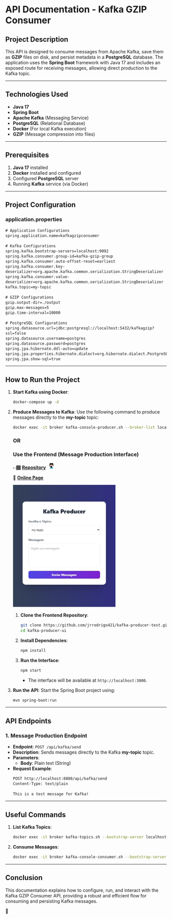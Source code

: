 
# **API Documentation - Kafka GZIP Consumer**

## **Project Description**
This API is designed to consume messages from Apache Kafka, save them as **GZIP** files on disk, and persist metadata in a **PostgreSQL** database. The application uses the **Spring Boot** framework with Java 17 and includes an exposed route for receiving messages, allowing direct production to the Kafka topic.

---

## **Technologies Used**

- **Java 17**
- **Spring Boot**
- **Apache Kafka** (Messaging Service)
- **PostgreSQL** (Relational Database)
- **Docker** (For local Kafka execution)
- **GZIP** (Message compression into files)

---

## **Prerequisites**

1. **Java 17** installed
2. **Docker** installed and configured
3. Configured **PostgreSQL** server
4. Running **Kafka** service (via Docker)

---

## **Project Configuration**

### **application.properties**

```properties
# Application Configurations
spring.application.name=kafkagzipconsumer 

# Kafka Configurations
spring.kafka.bootstrap-servers=localhost:9092
spring.kafka.consumer.group-id=kafka-gzip-group
spring.kafka.consumer.auto-offset-reset=earliest
spring.kafka.consumer.key-deserializer=org.apache.kafka.common.serialization.StringDeserializer
spring.kafka.consumer.value-deserializer=org.apache.kafka.common.serialization.StringDeserializer
kafka.topic=my-topic

# GZIP Configurations
gzip.output-dir=./output
gzip.max-messages=5
gzip.time-interval=10000

# PostgreSQL Configurations
spring.datasource.url=jdbc:postgresql://localhost:5432/kafkagzip?ssl=false
spring.datasource.username=postgres
spring.datasource.password=postgres
spring.jpa.hibernate.ddl-auto=update
spring.jpa.properties.hibernate.dialect=org.hibernate.dialect.PostgreSQLDialect
spring.jpa.show-sql=true
```

---

## **How to Run the Project**

1. **Start Kafka using Docker**:
   ```bash
   docker-compose up -d
   ```

2. **Produce Messages to Kafka**:
   Use the following command to produce messages directly to the **my-topic** topic:
   ```bash
   docker exec -it broker kafka-console-producer.sh --broker-list localhost:9092 --topic my-topic
   ```

   ### OR

   ### Use the **Frontend (Message Production Interface)**
   
   👉🏾 **[Repository](https://github.com/jrrodrigo421/kafka-producer-test)**&nbsp;&nbsp;<img src="images_readme/github.png" alt="emoji" width="20" height="20">
   
   🛜 **[Online Page](https://kafkaproducertest.vercel.app)**
   
   <img src="images_readme/kafka_producer_ui.jpg" alt="emoji" width="320" height="380">
   
   
   
   1. **Clone the Frontend Repository**:
      ```bash
      git clone https://github.com/jrrodrigo421/kafka-producer-test.git
      cd kafka-producer-ui
      ```

   2. **Install Dependencies**:
      ```bash
      npm install
      ```

   3. **Run the Interface**:
      ```bash
      npm start
      ```
      - The interface will be available at `http://localhost:3000`.

3. **Run the API**:
   Start the Spring Boot project using:
   ```bash
   mvn spring-boot:run
   ```

---

## **API Endpoints**

### **1. Message Production Endpoint**

- **Endpoint**: `POST /api/kafka/send`
- **Description**: Sends messages directly to the Kafka **my-topic** topic.
- **Parameters**:
   - **Body**: Plain text (String)
- **Request Example**:
   ```http
   POST http://localhost:8080/api/kafka/send
   Content-Type: text/plain

   This is a test message for Kafka!
   ```

---

## **Useful Commands**

1. **List Kafka Topics**:
   ```bash
   docker exec -it broker kafka-topics.sh --bootstrap-server localhost:9092 --list
   ```

2. **Consume Messages**:
   ```bash
   docker exec -it broker kafka-console-consumer.sh --bootstrap-server localhost:9092 --topic my-topic --from-beginning
   ```

---

## **Conclusion**
This documentation explains how to configure, run, and interact with the Kafka GZIP Consumer API, providing a robust and efficient flow for consuming and persisting Kafka messages.

🚀
